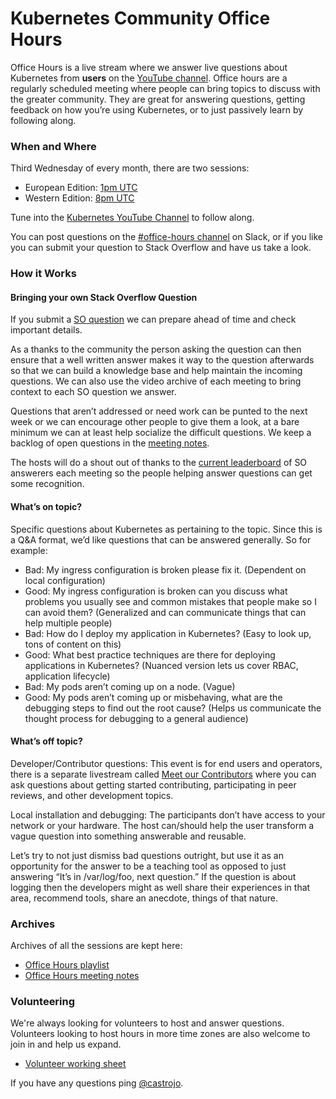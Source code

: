 # Kubernetes Community Office Hours

Office Hours is a live stream where we answer live questions about Kubernetes from **users** on the [YouTube channel](https://www.youtube.com/c/KubernetesCommunity/). Office hours are a regularly scheduled meeting where people can bring topics to discuss with the greater community. They are great for answering questions, getting feedback on how you’re using Kubernetes, or to just passively learn by following along. 

### When and Where

Third Wednesday of every month, there are two sessions: 

- European Edition: [1pm UTC](https://www.google.com/search?q=1pm+UTC) 
- Western Edition: [8pm UTC](https://www.google.com/search?q=8pm+UTC)

Tune into the [Kubernetes YouTube Channel](https://www.youtube.com/c/KubernetesCommunity/live) to follow along. 

You can post questions on the [#office-hours channel](https://kubernetes.slack.com/messages/office-hours) on Slack, or if you like you can submit your question to Stack Overflow and have us take a look.

### How it Works

#### Bringing your own Stack Overflow Question

If you submit a [SO question](https://stackoverflow.com/questions/tagged/kubernetes) we can prepare ahead of time and check important details. 

As a thanks to the community the person asking the question can then ensure that a well written answer makes it way to the question afterwards so that we can build a knowledge base and help maintain the incoming questions. We can also use the video archive of each meeting to bring context to each SO question we answer. 

Questions that aren’t addressed or need work can be punted to the next week or we can encourage other people to give them a look, at a bare minimum we can at least help socialize the difficult questions. We keep a backlog of open questions in the [meeting notes](http://bit.ly/k8s-office-hours-notes).

The hosts will do a shout out of thanks to the [current leaderboard](https://stackoverflow.com/tags/kubernetes/topusers) of SO answerers each meeting so the people helping answer questions can get some recognition. 

#### What’s on topic?

Specific questions about Kubernetes as pertaining to the topic. Since this is a Q&A format, we’d like questions that can be answered generally. So for example:

- Bad: My ingress configuration is broken please fix it. (Dependent on local configuration)
- Good: My ingress configuration is broken can you discuss what problems you usually see and common mistakes that people make so I can avoid them? (Generalized and can communicate things that can help multiple people) 
- Bad: How do I deploy my application in Kubernetes? (Easy to look up, tons of content on this) 
- Good: What best practice techniques are there for deploying applications in Kubernetes? (Nuanced version lets us cover RBAC, application lifecycle)  
- Bad: My pods aren’t coming up on a node. (Vague)
- Good: My pods aren’t coming up or misbehaving, what are the debugging steps to find out the root cause? (Helps us communicate the thought process for debugging to a general audience) 

#### What’s off topic?

Developer/Contributor questions: This event is for end users and operators, there is a separate livestream called [Meet our Contributors](/mentoring/meet-our-contributors.md) where you can ask questions about getting started contributing, participating in peer reviews, and other development topics.

Local installation and debugging: The participants don’t have access to your network or your hardware. The host can/should help the user transform a vague question into something answerable and reusable. 

Let’s try to not just dismiss bad questions outright, but use it as an opportunity for the answer to be a teaching tool as opposed to just answering “It’s in /var/log/foo, next question.” If the question is about logging then the developers might as well share their experiences in that area, recommend tools, share an anecdote, things of that nature. 


### Archives

Archives of all the sessions are kept here:

- [Office Hours playlist](https://www.youtube.com/watch?v=D0Q7wwljN30&list=PL69nYSiGNLP3azFUvYJjGn45YbF6C-uIg)
- [Office Hours meeting notes](http://bit.ly/k8s-office-hours-notes)


### Volunteering

We're always looking for volunteers to host and answer questions. Volunteers looking to host hours in 
more time zones are also welcome to join in and help us expand. 

- [Volunteer working sheet](http://bit.ly/k8s-office-hours-volunteers)

If you have any questions ping [@castrojo](https://github.com/castrojo).
